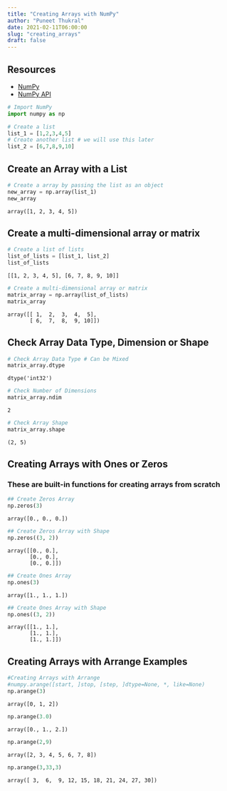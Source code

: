 ```yaml
---
title: "Creating Arrays with NumPy"
author: "Puneet Thukral"
date: 2021-02-11T06:00:00
slug: "creating_arrays"
draft: false
---
```


## Resources
+ [NumPy](https://numpy.org/doc/stable/user/whatisnumpy.html)
+ [NumPy API](https://numpy.org/doc/stable/reference/index.html)


```python
# Import NumPy
import numpy as np
```


```python
# Create a list
list_1 = [1,2,3,4,5]
# Create another list # we will use this later
list_2 = [6,7,8,9,10]
```

## Create an Array with a List


```python
# Create a array by passing the list as an object
new_array = np.array(list_1)
new_array
```




    array([1, 2, 3, 4, 5])



## Create a multi-dimensional array or matrix 


```python
# Create a list of lists
list_of_lists = [list_1, list_2]
list_of_lists
```




    [[1, 2, 3, 4, 5], [6, 7, 8, 9, 10]]




```python
# Create a multi-dimensional array or matrix 
matrix_array = np.array(list_of_lists)
matrix_array
```




    array([[ 1,  2,  3,  4,  5],
           [ 6,  7,  8,  9, 10]])



## Check Array Data Type, Dimension or Shape


```python
# Check Array Data Type # Can be Mixed
matrix_array.dtype
```




    dtype('int32')




```python
# Check Number of Dimensions
matrix_array.ndim
```




    2




```python
# Check Array Shape
matrix_array.shape
```




    (2, 5)



## Creating Arrays with Ones or Zeros
### These are built-in functions for creating arrays from scratch


```python
## Create Zeros Array
np.zeros(3)
```




    array([0., 0., 0.])




```python
## Create Zeros Array with Shape
np.zeros((3, 2))
```




    array([[0., 0.],
           [0., 0.],
           [0., 0.]])




```python
## Create Ones Array
np.ones(3)
```




    array([1., 1., 1.])




```python
## Create Ones Array with Shape
np.ones((3, 2))
```




    array([[1., 1.],
           [1., 1.],
           [1., 1.]])



## Creating Arrays with Arrange Examples



```python
#Creating Arrays with Arrange
#numpy.arange([start, ]stop, [step, ]dtype=None, *, like=None)
np.arange(3)
```




    array([0, 1, 2])




```python
np.arange(3.0)
```




    array([0., 1., 2.])




```python
np.arange(2,9)
```




    array([2, 3, 4, 5, 6, 7, 8])




```python
np.arange(3,33,3)
```




    array([ 3,  6,  9, 12, 15, 18, 21, 24, 27, 30])


